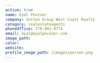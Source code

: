 ```yaml
---
active: true
name: Eyal Pevzner
company: Sutton Group West Coast Realty
category: realestateagents
phoneOffice: 778-991-9774
email: eyal@eyalpevzner.com
image_path:
color:
website:
profile_image_path: /images/person.png
---
```



